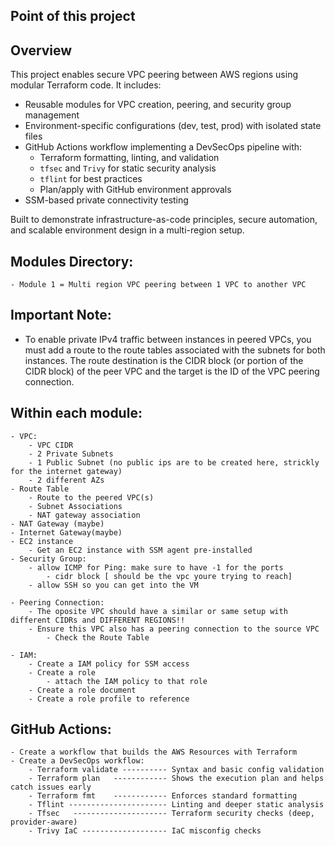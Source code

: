 ## Point of this project 
##  Overview

This project enables secure VPC peering between AWS regions using modular Terraform code. It includes:

- Reusable modules for VPC creation, peering, and security group management
- Environment-specific configurations (dev, test, prod) with isolated state files
- GitHub Actions workflow implementing a DevSecOps pipeline with:
  - Terraform formatting, linting, and validation
  - `tfsec` and `Trivy` for static security analysis
  - `tflint` for best practices
  - Plan/apply with GitHub environment approvals
- SSM-based private connectivity testing

Built to demonstrate infrastructure-as-code principles, secure automation, and scalable environment design in a multi-region setup.


## Modules Directory:
    - Module 1 = Multi region VPC peering between 1 VPC to another VPC


## Important Note:
* To enable private IPv4 traffic between instances in peered VPCs, you must add a route to the route tables associated with the subnets for both instances. The route destination is the CIDR block (or portion of the CIDR block) of the peer VPC and the target is the ID of the VPC peering connection. 

##  Within each module:
    - VPC:
        - VPC CIDR
        - 2 Private Subnets
        - 1 Public Subnet (no public ips are to be created here, strickly for the internet gateway)
        - 2 different AZs
    - Route Table
        - Route to the peered VPC(s)
        - Subnet Associations
        - NAT gateway association
    - NAT Gateway (maybe)
    - Internet Gateway(maybe)
    - EC2 instance
        - Get an EC2 instance with SSM agent pre-installed
    - Security Group:
        - allow ICMP for Ping: make sure to have -1 for the ports
            - cidr block [ should be the vpc youre trying to reach]
        - allow SSH so you can get into the VM

    - Peering Connection:
        - The oposite VPC should have a similar or same setup with different CIDRs and DIFFERENT REGIONS!!
        - Ensure this VPC also has a peering connection to the source VPC
            - Check the Route Table
    
    - IAM:
        - Create a IAM policy for SSM access
        - Create a role
            - attach the IAM policy to that role
        - Create a role document
        - Create a role profile to reference


##  GitHub Actions:
    - Create a workflow that builds the AWS Resources with Terraform
    - Create a DevSecOps workflow:
        - Terraform validate ---------- Syntax and basic config validation
        - Terraform plan   ------------ Shows the execution plan and helps catch issues early
        - Terraform fmt    ------------ Enforces standard formatting
        - Tflint ---------------------- Linting and deeper static analysis
        - Tfsec   --------------------- Terraform security checks (deep, provider-aware)
        - Trivy IaC ------------------- IaC misconfig checks



